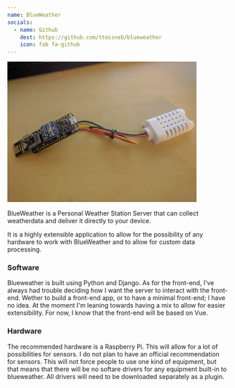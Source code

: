```yaml
---
name: BlueWeather
socials:
  - name: Github
    dest: https://github.com/ttocsneb/blueweather
    icon: fab fa-github
---
```


![BlueWeather Chip](/images/chip_top.jpg)

BlueWeather is a Personal Weather Station Server that can collect weatherdata
and deliver it directly to your device.

It is a highly extensible application to allow for the possibility of any
hardware to work with BlueWeather and to allow for custom data processing.

### Software

Blueweather is built using Python and Django. As for the front-end, I've 
always had trouble deciding how I want the server to interact with the
front-end. Wether to build a front-end app, or to have a minimal front-end; I 
have no idea. At the moment I'm leaning towards having a mix to allow for 
easier extensibility. For now, I know that the front-end will be based on Vue.

### Hardware

The recommended hardware is a Raspberry Pi. This will allow for a lot of 
possibilities for sensors. I do not plan to have an official recommendation 
for sensors. This will not force people to use one kind of equipment, but that 
means that there will be no softare drivers for any equipment built-in to 
blueweather. All drivers will need to be downloaded separately as a plugin.